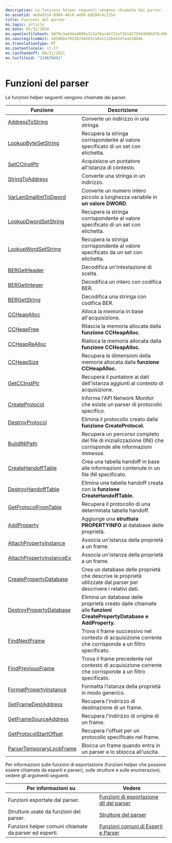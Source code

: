 ```yaml
---
description: Le funzioni helper seguenti vengono chiamate dai parser.
ms.assetid: 4e9a9314-8d64-46c0-ad98-bdb9dc4c225a
title: Funzioni del parser
ms.topic: article
ms.date: 05/31/2018
ms.openlocfilehash: 9d70c3ad44ad809a323af8acde732af3b142759d3686d78c496f47e92cb8e209
ms.sourcegitcommit: e858bbe701567d4583c50a11326e42d7ea51804b
ms.translationtype: MT
ms.contentlocale: it-IT
ms.lasthandoff: 08/11/2021
ms.locfileid: "119676841"
---
```

# <a name="parser-functions"></a>Funzioni del parser

Le funzioni helper seguenti vengono chiamate dai parser.



| Funzione                                                 | Descrizione                                                                                                    |
|----------------------------------------------------------|----------------------------------------------------------------------------------------------------------------|
| [AddressToString](addresstostring.md)                   | Converte un indirizzo in una stringa.                                                                               |
| [LookupByteSetString](lookupbytesetstring.md)           | Recupera la stringa corrispondente al valore specificato di un set con etichetta.                                    |
| [SetCCInstPtr](setccinstptr.md)                         | Acquisisce un puntatore all'istanza di contesto.                                                                           |
| [StringToAddress](stringtoaddress.md)                   | Converte una stringa in un indirizzo.                                                                               |
| [VarLenSmallIntToDword](varlensmallinttodword.md)       | Converte un numero intero piccolo a lunghezza variabile in **un valore DWORD**.                                                      |
| [LookupDwordSetString](lookupdwordsetstring.md)         | Recupera la stringa corrispondente al valore specificato di un set con etichetta.                                    |
| [LookupWordSetString](lookupwordsetstring.md)           | Recupera la stringa corrispondente al valore specificato da un set con etichetta.                                      |
| [BERGetHeader](bergetheader.md)                         | Decodifica un'intestazione di scelta.                                                                                       |
| [BERGetInteger](bergetinteger.md)                       | Decodifica un intero con codifica BER.                                                                                 |
| [BERGetString](bergetstring.md)                         | Decodifica una stringa con codifica BER.                                                                                  |
| [CCHeapAlloc](ccheapalloc.md)                           | Alloca la memoria in base all'acquisizione.                                                                |
| [CCHeapFree](ccheapfree.md)                             | Rilascia la memoria allocata dalla **funzione CCHeapAlloc.**                                                 |
| [CCHeapReAlloc](ccheaprealloc.md)                       | Rialloca la memoria allocata dalla **funzione CCHeapAlloc.**                                                  |
| [CCHeapSize](ccheapsize.md)                             | Recupera le dimensioni della memoria allocata dalla **funzione CCHeapAlloc.**                                    |
| [GetCCInstPtr](getccinstptr.md)                         | Recupera il puntatore ai dati dell'istanza aggiunti al contesto di acquisizione.                                       |
| [CreateProtocol](createprotocol.md)                     | Informa l'API Network Monitor che esiste un parser di protocollo specifico.                                        |
| [DestroyProtocol](destroyprotocol.md)                   | Elimina il protocollo creato dalla **funzione CreateProtocol.**                                              |
| [BuildINIPath](buildinipath.md)                         | Recupera un percorso completo del file di inizializzazione (INI) che corrisponde alle informazioni immesse.   |
| [CreateHandoffTable](createhandofftable.md)             | Crea una tabella handoff in base alle informazioni contenute in un file INI specificato.                                             |
| [DestroyHandoffTable](destroyhandofftable.md)           | Elimina una tabella handoff creata con la **funzione CreateHandoffTable.**                                     |
| [GetProtocolFromTable](getprotocolfromtable.md)         | Recupera il protocollo di una determinata tabella handoff.                                                               |
| [AddProperty](/previous-versions/bb251873(v=msdn.10))                           | Aggiunge una **struttura PROPERTYINFO** al database delle proprietà.                                                    |
| [AttachPropertyInstance](attachpropertyinstance.md)     | Associa un'istanza della proprietà a un frame.                                                                       |
| [AttachPropertyInstanceEx](attachpropertyinstanceex.md) | Associa un'istanza della proprietà a un frame.                                                                       |
| [CreatePropertyDatabase](createpropertydatabase.md)     | Crea un database delle proprietà che descrive le proprietà utilizzate dal parser per descrivere i relativi dati.               |
| [DestroyPropertyDatabase](destroypropertydatabase.md)   | Elimina un database delle proprietà creato dalle chiamate alle **funzioni CreatePropertyDatabase** **e AddProperty.** |
| [FindNextFrame](findnextframe.md)                       | Trova il frame successivo nel contesto di acquisizione corrente che corrisponde a un filtro specificato.                               |
| [FindPreviousFrame](findpreviousframe.md)               | Trova il frame precedente nel contesto di acquisizione corrente che corrisponde a un filtro specificato.                           |
| [FormatPropertyInstance](formatpropertyinstance.md)     | Formatta l'istanza della proprietà in modo generico.                                                             |
| [GetFrameDestAddress](getframedestaddress.md)           | Recupera l'indirizzo di destinazione di un frame.                                                                  |
| [GetFrameSourceAddress](getframesourceaddress.md)       | Recupera l'indirizzo di origine di un frame.                                                                       |
| [GetProtocolStartOffset](getprotocolstartoffset.md)     | Recupera l'offset per un protocollo specificato nel frame.                                                         |
| [ParserTemporaryLockFrame](parsertemporarylockframe.md) | Blocca un frame quando entra in un parser e lo sblocca all'uscita.                                     |



 

Per informazioni sulle funzioni di esportazione (funzioni helper che possono essere chiamate da esperti e parser), sulle strutture e sulle enumerazioni, vedere gli argomenti seguenti.



| Per informazioni su                                  | Vedere                                                                          |
|--------------------------------------------------------|------------------------------------------------------------------------------|
| Funzioni esportate dal parser.                         | [Funzioni di esportazione dll del parser](parser-dll-export-functions.md)               |
| Strutture usate da funzioni del parser.                  | [Strutture del parser](parser-structures.md)                                   |
| Funzioni helper comuni chiamate da parser ed esperti. | [Funzioni comuni di Esperti e Parser](expert-and-parser-common-functions.md) |



 

 

 
